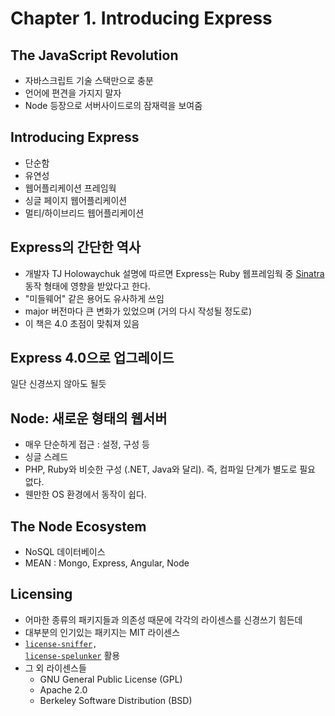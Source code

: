 # Chapter 1. Introducing Express

## The JavaScript Revolution
- 자바스크립트 기술 스택만으로 충분
- 언어에 편견을 가지지 말자
- Node 등장으로 서버사이드로의 잠재력을 보여줌
 
## Introducing Express
- 단순함
- 유연성
- 웹어플리케이션 프레임웍
- 싱글 페이지 웹어플리케이션
- 멀티/하이브리드 웹어플리케이션

## Express의 간단한 역사
- 개발자 TJ Holowaychuk 설명에 따르면 Express는 Ruby 웹프레임웍 중 [Sinatra](http://www.sinatrarb.com/) 동작 형태에 영향을 받았다고 한다.
- "미들웨어" 같은 용어도 유사하게 쓰임
- major 버전마다 큰 변화가 있었으며 (거의 다시 작성될 정도로)
- 이 책은 4.0 초점이 맞춰져 있음

## Express 4.0으로 업그레이드
일단 신경쓰지 않아도 될듯

## Node: 새로운 형태의 웹서버
- 매우 단순하게 접근 : 설정, 구성 등
- 싱글 스레드
- PHP, Ruby와 비슷한 구성 (.NET, Java와 달리). 즉, 컴파일 단계가 별도로 필요 없다.
- 웬만한 OS 환경에서 동작이 쉽다.

## The Node Ecosystem
- NoSQL 데이터베이스
- MEAN : Mongo, Express, Angular, Node

## Licensing
- 어마한 종류의 패키지들과 의존성 때문에 각각의 라이센스를 신경쓰기 힘든데
- 대부분의 인기있는 패키지는 MIT 라이센스
- <code>[license-sniffer](https://www.npmjs.com/package/license-sniffer), [license-spelunker](https://www.npmjs.com/package/license-spelunker)</code> 활용
- 그 외 라이센스들
    - GNU General Public License (GPL)
    - Apache 2.0
    - Berkeley Software Distribution (BSD)
